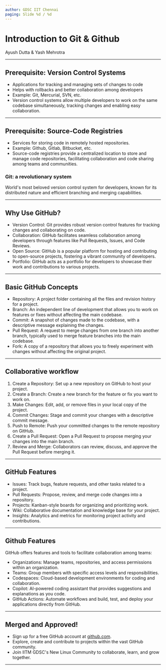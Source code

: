 ```yaml
---
author: GDSC IIT Chennai
paging: Slide %d / %d
---
```


# Introduction to Git & Github
Ayush Dutta & Yash Mehrotra 


---

## Prerequisite: Version Control Systems
+ Applications for tracking and managing sets of changes to code
+ Helps with rollbacks and better collaboration among developers
+ Example: Git, Mercurial, SVN, etc.
+ Version control systems allow multiple developers to work on the same codebase simultaneously, tracking changes and enabling easy collaboration.

---

## Prerequisite: Source-Code Registries
+ Services for storing code in remotely hosted repositories.
+ Example: Github, Gitlab, Bitbucket, etc.
+ Source-code registries provide a centralized location to store and manage code repositories, facilitating collaboration and code sharing among teams and communities.

### Git: a revolutionary system
World's most beloved version control system for developers, known for its distributed nature and efficient branching and merging capabilities.

---
## Why Use GitHub?

+ Version Control: Git provides robust version control features for tracking changes and collaborating on code.
+ Collaboration: GitHub facilitates seamless collaboration among developers through features like Pull Requests, Issues, and Code Reviews.
+ Open Source: GitHub is a popular platform for hosting and contributing to open-source projects, fostering a vibrant community of developers.
+ Portfolio: GitHub acts as a portfolio for developers to showcase their work and contributions to various projects.

---

## Basic GitHub Concepts

+ Repository: A project folder containing all the files and revision history for a project.
+ Branch: An independent line of development that allows you to work on features or fixes without affecting the main codebase.
+ Commit: A snapshot of changes made to the codebase, with a descriptive message explaining the changes.
+ Pull Request: A request to merge changes from one branch into another branch, typically used to merge feature branches into the main codebase.
+ Fork: A copy of a repository that allows you to freely experiment with changes without affecting the original project.

---

## Collaborative workflow

1. Create a Repository: Set up a new repository on GitHub to host your project.
2. Create a Branch: Create a new branch for the feature or fix you want to work on.
3. Make Changes: Edit, add, or remove files in your local copy of the project.
4. Commit Changes: Stage and commit your changes with a descriptive commit message.
5. Push to Remote: Push your committed changes to the remote repository on GitHub.
6. Create a Pull Request: Open a Pull Request to propose merging your changes into the main branch.
7. Review and Merge: Collaborators can review, discuss, and approve the Pull Request before merging it.

---

## GitHub Features

+ Issues: Track bugs, feature requests, and other tasks related to a project.
+ Pull Requests: Propose, review, and merge code changes into a repository.
+ Projects: Kanban-style boards for organizing and prioritizing work.
+ Wiki: Collaborative documentation and knowledge base for your project.
+ Insights: Analytics and metrics for monitoring project activity and contributions.

---

## Github Features

GitHub offers features and tools to facilitate collaboration among teams:
+ Organizations: Manage teams, repositories, and access permissions within an organization.
+ Teams: Group members with specific access levels and responsibilities.
+ Codespaces: Cloud-based development environments for coding and collaboration.
+ Copilot: AI-powered coding assistant that provides suggestions and explanations as you code.
+ GitHub Actions: Automate workflows and build, test, and deploy your applications directly from GitHub.

---

## Merged and Approved!

+ Sign up for a free GitHub account at [github.com](https://github.com/join).
+ Explore, create and contribute to projects within the vast GitHub community.
+ Join IITM GDSC's New Linux Community to collaborate, learn, and grow together.

---
